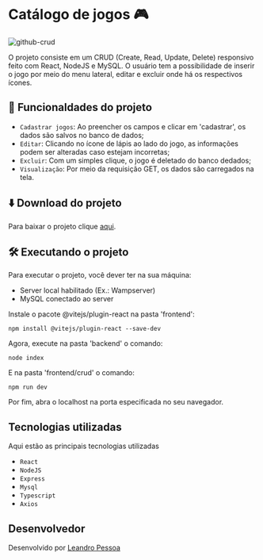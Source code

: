 # Catálogo de jogos 🎮

![github-crud](https://github.com/leandro-pessoa/catalogo_de_jogos/assets/119120060/6e859bde-d2a6-4d18-90f5-21df54429c9e)

O projeto consiste em um CRUD (Create, Read, Update, Delete) responsivo feito com React, NodeJS e MySQL. O usuário tem a possibilidade de inserir o jogo por meio do menu lateral, editar e excluir onde há os respectivos ícones.

## 🔨 Funcionaldades do projeto

- `Cadastrar jogos`: Ao preencher os campos e clicar em 'cadastrar', os dados são salvos no banco de dados;
- `Editar`: Clicando no ícone de lápis ao lado do jogo, as informações podem ser alteradas caso estejam incorretas;
- `Excluir`: Com um simples clique, o jogo é deletado do banco dedados;
- `Visualização`: Por meio da requisição GET, os dados são carregados na tela.

 ## ⬇️ Download do projeto

 Para baixar o projeto clique <a href='https://github.com/leandro-pessoa/catalogo_de_jogos/archive/refs/heads/main.zip' download>aqui</a>.

 ## 🛠️ Executando o projeto

 Para executar o projeto, você dever ter na sua máquina:

 - Server local habilitado (Ex.: Wampserver)
 - MySQL conectado ao server

Instale o pacote @vitejs/plugin-react na pasta 'frontend':

~~~~
npm install @vitejs/plugin-react --save-dev
~~~~

Agora, execute na pasta 'backend' o comando:

~~~~
node index
~~~~

E na pasta 'frontend/crud' o comando:

~~~~
npm run dev
~~~~

Por fim, abra o localhost na porta especificada no seu navegador.

## Tecnologias utilizadas

Aqui estão as principais tecnologias utilizadas

- `React`
- `NodeJS`
- `Express`
- `Mysql`
- `Typescript`
- `Axios`

## Desenvolvedor

Desenvolvido por [Leandro Pessoa](https://github.com/leandro-pessoa)

 


